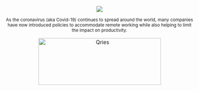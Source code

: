
<p align="center">
  <img src="https://raw.githubusercontent.com/gauravmehta13/ReCon./master/github%20logo.png?token=AMMWUTFGB232RAVNQ3WVUQS7LN46O"  />
</p>
<p align="center">
  <sub>As the coronavirus (aka Covid-19) continues to spread around the world, many companies have now introduced policies to accommodate remote working while also helping to limit the impact on productivity.<sub>
</p>
 


<p align="center">
  <a href="https://play.google.com/store/apps/details?id=com.gauravmehta13.RMM&hl">
         <img alt="Qries" src="https://play.google.com/intl/en_us/badges/static/images/badges/en_badge_web_generic.png"
              img width="325" height="125"
        >
      </a></p>
 <p align="center">
  <img src="https://raw.githubusercontent.com/andreasbm/readme/master/assets/lines/colored.png" img width="5000" height="5" />
</p>
 



